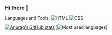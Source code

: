 ### Hi there 👋

Languages and Tools:
![HTML](https://img.shields.io/badge/HTML5-0B0A0C?style=for-the-badge&logo=html5&logoColor=white)
![CSS](https://img.shields.io/badge/CSS3-0B0A0C?style=for-the-badge&logo=css3&logoColor=white)

[![Anurag's GitHub stats](https://github-readme-stats.vercel.app/api?username=aanddi)](https://github.com/anuraghazra/github-readme-stats)
[![Most used languages](https://github-readme-stats.vercel.app/api/top-langs/?username=aanddi&theme=highcontrast)]
